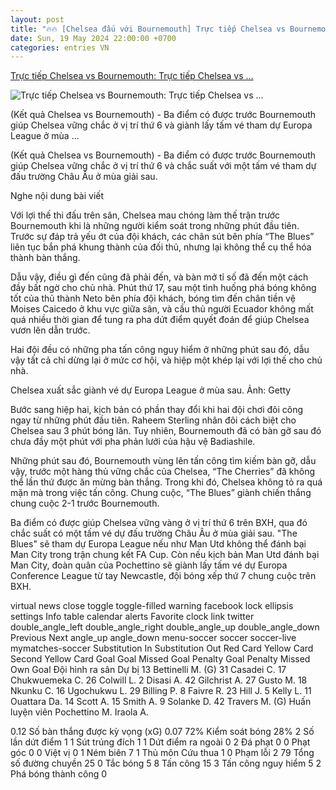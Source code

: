 ```yaml
---
layout: post
title: "🔥🔥 [Chelsea đấu với Bournemouth] Trực tiếp Chelsea vs Bournemouth: Trực tiếp Chelsea vs ..."
date: Sun, 19 May 2024 22:00:00 +0700
categories: entries VN
---
```

[Trực tiếp Chelsea vs Bournemouth: Trực tiếp Chelsea vs ...](https://thethao247.vn/395-truc-tiep-chelsea-vs-bournemouth-22h00-ngay-19-05-2024-d328380.html)

![Trực tiếp Chelsea vs Bournemouth: Trực tiếp Chelsea vs ...](https://cdn-img.thethao247.vn/storage/files/tranvutung/social-thumb/2024/05/19/664a19bad8878.jpg)

(Kết quả Chelsea vs Bournemouth) - Ba điểm có được trước Bournemouth giúp Chelsea vững chắc ở vị trí thứ 6 và giành lấy tấm vé tham dự Europa League ở mùa ...

(Kết quả Chelsea vs Bournemouth) - Ba điểm có được trước Bournemouth giúp Chelsea vững chắc ở vị trí thứ 6 và chắc suất với một tấm vé tham dự đấu trường Châu Âu ở mùa giải sau.

Nghe nội dung bài viết

Với lợi thế thi đấu trên sân, Chelsea mau chóng làm thế trận trước Bournemouth khi là những người kiểm soát trong những phút đầu tiên. Trước sự đáp trả yếu ớt của đội khách, các chân sút bên phía “The Blues” liên tục bắn phá khung thành của đối thủ, nhưng lại không thể cụ thể hóa thành bàn thắng.

Dẫu vậy, điều gì đến cũng đã phải đến, và bàn mở tỉ số đã đến một cách đầy bất ngờ cho chủ nhà. Phút thứ 17, sau một tình huống phá bóng không tốt của thủ thành Neto bên phía đội khách, bóng tìm đến chân tiền vệ Moises Caicedo ở khu vực giữa sân, và cầu thủ người Ecuador không mất quá nhiều thời gian để tung ra pha dứt điểm quyết đoán để giúp Chelsea vươn lên dẫn trước.

Hai đội đều có những pha tấn công nguy hiểm ở những phút sau đó, dẫu vậy tất cả chỉ dừng lại ở mức cơ hội, và hiệp một khép lại với lợi thế cho chủ nhà.

Chelsea xuất sắc giành vé dự Europa League ở mùa sau. Ảnh: Getty

Bước sang hiệp hai, kịch bản có phần thay đổi khi hai đội chơi đôi công ngay từ những phút đầu tiên. Raheem Sterling nhân đôi cách biệt cho Chelsea sau 3 phút bóng lăn. Tuy nhiên, Bournemouth đã có bàn gỡ sau đó chưa đầy một phút với pha phản lưới của hậu vệ Badiashile.

Những phút sau đó, Bournemouth vùng lên tấn công tìm kiếm bàn gỡ, dẫu vậy, trước một hàng thủ vững chắc của Chelsea, “The Cherries” đã không thể lần thứ được ăn mừng bàn thắng. Trong khi đó, Chelsea không tỏ ra quá mặn mà trong việc tấn công. Chung cuộc, “The Blues” giành chiến thắng chung cuộc 2-1 trước Bournemouth.

Ba điểm có được giúp Chelsea vững vàng ở vị trí thứ 6 trên BXH, qua đó chắc suất có một tấm vé dự đấu trường Châu Âu ở mùa giải sau. "The Blues" sẽ tham dự Europa League nếu như Man Utd không thể đánh bại Man City trong trận chung kết FA Cup. Còn nếu kịch bản Man Utd đánh bại Man City, đoàn quân của Pochettino sẽ giành lấy tấm vé dự Europa Conference League từ tay Newcastle, đội bóng xếp thứ 7 chung cuộc trên BXH.

virtual news close toggle toggle-filled warning facebook lock ellipsis settings Info table calendar alerts Favorite clock link twitter double_angle_left double_angle_right double_angle_up double_angle_down Previous Next angle_up angle_down menu-soccer soccer soccer-live mymatches-soccer Substitution In Substitution Out Red Card Yellow Card Second Yellow Card Goal Goal Missed Goal Penalty Goal Penalty Missed Own Goal Đội hình ra sân Dự bị 13 Bettinelli M. (G) 31 Casadei C. 17 Chukwuemeka C. 26 Colwill L. 2 Disasi A. 42 Gilchrist A. 27 Gusto M. 18 Nkunku C. 16 Ugochukwu L. 29 Billing P. 8 Faivre R. 23 Hill J. 5 Kelly L. 11 Ouattara Da. 14 Scott A. 15 Smith A. 9 Solanke D. 42 Travers M. (G) Huấn luyện viên Pochettino M. Iraola A.

0.12 Số bàn thắng được kỳ vọng (xG) 0.07 72% Kiểm soát bóng 28% 2 Số lần dứt điểm 1 1 Sút trúng đích 1 1 Dứt điểm ra ngoài 0 2 Đá phạt 0 0 Phạt góc 0 0 Việt vị 0 1 Ném biên 7 1 Thủ môn Cứu thua 1 0 Phạm lỗi 2 79 Tổng số đường chuyền 25 0 Tắc bóng 5 8 Tấn công 15 3 Tấn công nguy hiểm 5 2 Phá bóng thành công 0

